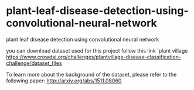 # plant-leaf-disease-detection-using-convolutional-neural-network

plant leaf disease detection using convolutional neural network


you can download dataset used for this project follow this link 'plant village https://www.crowdai.org/challenges/plantvillage-disease-classification-challenge/dataset_files

To learn more about the background of the dataset, please refer to the following paper: http://arxiv.org/abs/1511.08060
